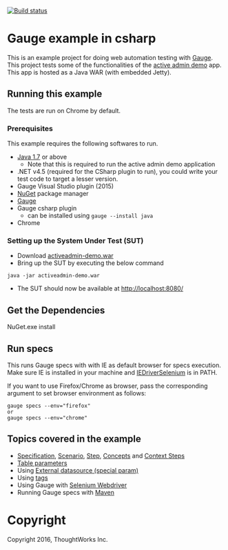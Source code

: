 [![Build status](https://ci.appveyor.com/api/projects/status/3e4j7b0q9ix84r8u/branch/master?svg=true)](https://ci.appveyor.com/project/sguptatw/gauge-active-admin-example-csharp/branch/master)

# Gauge example in csharp

This is an example project for doing web automation testing with [Gauge](http://getgauge.io). This project tests some of the functionalities of the [active admin demo](https://github.com/getgauge/activeadmin-demo) app. This app is hosted as a Java WAR (with embedded Jetty).

## Running this example
The tests are run on Chrome by default.

### Prerequisites

This example requires the following softwares to run.
  * [Java 1.7](http://www.oracle.com/technetwork/java/javase/downloads/jdk8-downloads-2133151.html) or above
    * Note that this is required to run the active admin demo application
  * .NET v4.5 (required for the CSharp plugin to run), you could write your test code to target a lesser version.
  * Gauge Visual Studio plugin (2015)
  * [NuGet](https://www.nuget.org/) package manager
  * [Gauge](http://getgauge.io/get-started/index.html)
  * Gauge csharp plugin
    * can be installed using `gauge --install java`
  * Chrome

### Setting up the System Under Test (SUT)

* Download [activeadmin-demo.war](https://bintray.com/artifact/download/gauge/activeadmin-demo/activeadmin-demo.war)
* Bring up the SUT by executing the below command
```
java -jar activeadmin-demo.war
```
* The SUT should now be available at [http://localhost:8080/](http://localhost:8080)

## Get the Dependencies

NuGet.exe install

## Run specs

This runs Gauge specs with with IE as default browser for specs execution. Make sure IE is installed in your machine and [IEDriverSelenium](http://selenium-release.storage.googleapis.com/index.html) is in PATH.

If you want to use Firefox/Chrome as browser, pass the corresponding argument to set browser environment as follows:

```
gauge specs --env="firefox"
or
gauge specs --env="chrome"
```

## Topics covered in the example

* [Specification](http://getgauge.io/documentation/user/current/specifications/index.html), [Scenario](http://getgauge.io/documentation/user/current/specifications/scenarios.html),  [Step](http://getgauge.io/documentation/user/current/specifications/steps.html), [Concepts](http://getgauge.io/documentation/user/current/specifications/concepts.html) and [Context Steps](http://getgauge.io/documentation/user/current/specifications/contexts.html)
* [Table parameters](http://getgauge.io/documentation/user/current/specifications/parameters.html#table-parameter)
* Using [External datasource (special param)](http://getgauge.io/documentation/user/current/specifications/parameters.html#special-parameters)
* Using [tags](http://getgauge.io/documentation/user/current/specifications/tags.html)
* Using Gauge with [Selenium Webdriver](http://docs.seleniumhq.org/projects/webdriver/)
* Running Gauge specs with [Maven](https://maven.apache.org/)

# Copyright
Copyright 2016, ThoughtWorks Inc.
